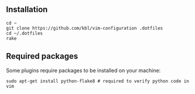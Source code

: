 ## Installation ##

    cd ~
    git clone https://github.com/kbl/vim-configuration .dotfiles
    cd ~/.dotfiles
    rake

## Required packages ##

Some plugins require packages to be installed on your machine:

    sudo apt-get install python-flake8 # required to verify python code in vim

